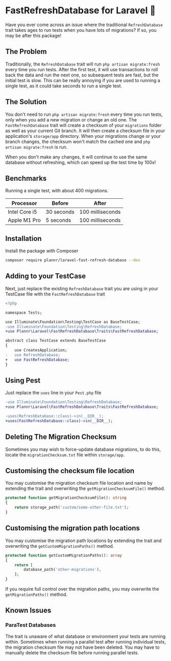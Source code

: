 # FastRefreshDatabase for Laravel 🚀

Have you ever come across an issue where the traditional `RefreshDatabase` trait takes ages to run tests when you have lots of migrations? If so, you may be after this package!

## The Problem
Traditionally, the `RefreshDatabase` trait will run `php artisan migrate:fresh` every time you run tests. After the first test, it will use transactions to roll back the data and run the next one, so subsequent tests are fast, but the initial test is slow. This can  be really annoying if you are used to running a single test, as it could take seconds to run a single test.

## The Solution
You don't need to run `php artisan migrate:fresh` every time you run tests, only when you add a new migration or change an old one. The `FastRefreshDatabase` trait will create a checksum of your `migrations` folder as well as your current Git branch. It will then create a checksum file in your application's `storage/app` directory. When your migrations change or your branch changes, the checksum won't match the cached one and `php artisan migrate:fresh` is run.

When you don't make any changes, it will continue to use the same database without refreshing, which can speed up the test time by 100x!

## Benchmarks
Running a single test, with about 400 migrations.

| Processor     | Before     | After |
|---------------|------------|-------|
| Intel Core i5 | 30 seconds | 100 milliseconds |
| Apple M1 Pro  | 5 seconds  | 100 milliseconds |

## Installation

Install the package with Composer

```bash
composer require plannr/laravel-fast-refresh-database --dev
```

## Adding to your TestCase
Next, just replace the existing `RefreshDatabase` trait you are using in your TestCase file with the `FastRefreshDatabase` trait

```diff
<?php

namespace Tests;

use Illuminate\Foundation\Testing\TestCase as BaseTestCase;
-use Illuminate\Foundation\Testing\RefreshDatabase;
+use Plannr\Laravel\FastRefreshDatabase\Traits\FastRefreshDatabase;

abstract class TestCase extends BaseTestCase
{
    use CreatesApplication;
-   use RefreshDatabase;
+   use FastRefreshDatabase;
}
```

## Using Pest
Just replace the `uses` line in your `Pest.php` file

```diff
-use Illuminate\Foundation\Testing\RefreshDatabase;
+use Plannr\Laravel\FastRefreshDatabase\Traits\FastRefreshDatabase;

-uses(RefreshDatabase::class)->in(__DIR__);
+uses(FastRefreshDatabase::class)->in(__DIR__);
```

## Deleting The Migration Checksum

Sometimes you may wish to force-update database migrations, to do this, locate the `migrationChecksum.txt` file within `storage/app`.

## Customising the checksum file location

You may customise the migration checksum file location and name by extending the trait and overwriting the `getMigrationChecksumFile()` method.

```php
protected function getMigrationChecksumFile(): string
{
    return storage_path('custom/some-other-file.txt');
}
```

## Customising the migration path locations

You may customise the migration path locations by extending the trait and overwriting the `getCustomMigrationPaths()` method.

```php
protected function getCustomMigrationPaths(): array
{
    return [
        database_path('other-migrations'),
    ];
}
```

If you require full control over the migration paths, you may overwrite the `getMigrationPaths()` method.

## Known Issues

### ParaTest Databases

The trait is unaware of what database or environment your tests are running within. Sometimes when running a parallel test after running individual tests, the migration checksum file may not have been deleted. You may have to manually delete the checksum file before running parallel tests.  
